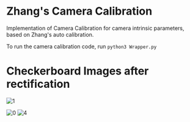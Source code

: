 # Zhang's Camera Calibration

Implementation of Camera Calibration for camera intrinsic parameters, based on Zhang's auto calibration.

To run the camera calibration code, run `python3 Wrapper.py`

# Checkerboard Images after rectification 
![1](https://user-images.githubusercontent.com/80807952/218406251-7c747c40-0d12-4296-accb-19bfb570deec.jpg)



![0](https://user-images.githubusercontent.com/80807952/218406272-c21265de-de96-4f03-aca0-0dd32815eedd.jpg)
![4](https://user-images.githubusercontent.com/80807952/218406297-cc122e2c-ffd4-436f-9fab-47f3baa98276.jpg)



